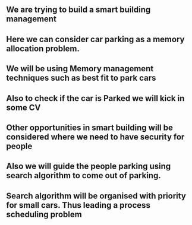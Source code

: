## We are trying to build a smart building management ##
## Here we can consider car parking as a memory allocation problem. ##
## We will be using Memory management techniques such as best fit to park cars ##
## Also to check if the car is Parked we will kick in some CV ##
## Other opportunities in smart building will be considered where we need to have security for people ##
## Also we will guide the people parking using search algorithm to come out of parking. ##
## Search algorithm will be organised with priority for small cars. Thus leading a process scheduling problem ##
 